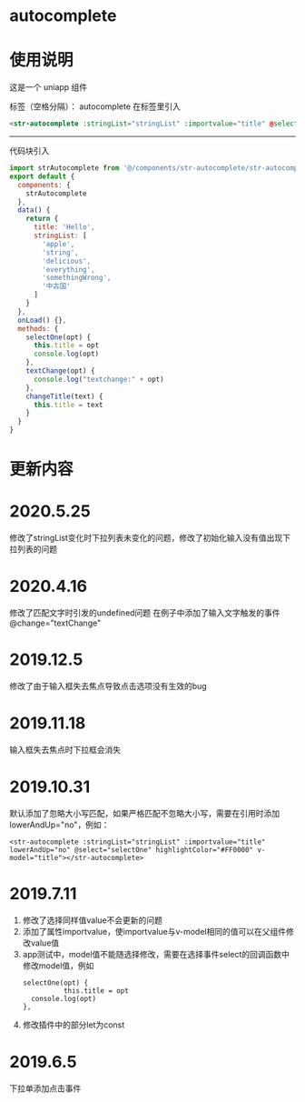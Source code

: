 # autocomplete

# 使用说明

这是一个 uniapp 组件

标签（空格分隔）： autocomplete
在标签里引入

```html
<str-autocomplete :stringList="stringList" :importvalue="title" @select="selectOne"  @change="textChange" highlightColor="#FF0000" v-model="title"></str-autocomplete>
```

---

代码块引入

```javascript
import strAutocomplete from '@/components/str-autocomplete/str-autocomplete.vue'
export default {
  components: {
    strAutocomplete
  },
  data() {
    return {
      title: 'Hello',
      stringList: [
        'apple',
        'string',
        'delicious',
        'everything',
        'somethingWrong',
        '中古国'
      ]
    }
  },
  onLoad() {},
  methods: {
    selectOne(opt) {
      this.title = opt
      console.log(opt)
    },
    textChange(opt) {
      console.log("textchange:" + opt)
    },
    changeTitle(text) {
      this.title = text
    }
  }
}
```

# 更新内容
# 2020.5.25
修改了stringList变化时下拉列表未变化的问题，修改了初始化输入没有值出现下拉列表的问题
# 2020.4.16
修改了匹配文字时引发的undefined问题
在例子中添加了输入文字触发的事件 @change="textChange"
# 2019.12.5
修改了由于输入框失去焦点导致点击选项没有生效的bug
# 2019.11.18
输入框失去焦点时下拉框会消失
# 2019.10.31
默认添加了忽略大小写匹配，如果严格匹配不忽略大小写，需要在引用时添加lowerAndUp="no"，例如：
```
<str-autocomplete :stringList="stringList" :importvalue="title" lowerAndUp="no" @select="selectOne" highlightColor="#FF0000" v-model="title"></str-autocomplete>
```

# 2019.7.11

  1. 修改了选择同样值value不会更新的问题
  2. 添加了属性importvalue，使importvalue与v-model相同的值可以在父组件修改value值
  3. app测试中，model值不能随选择修改，需要在选择事件select的回调函数中修改model值，例如
      ```
      selectOne(opt) {
				this.title = opt
        console.log(opt)
      },
      ```
  4. 修改插件中的部分let为const

# 2019.6.5

下拉单添加点击事件
